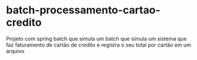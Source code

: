 # batch-processamento-cartao-credito
Projeto com spring batch que simula um batch que simula um sistema que faz faturamento de cartão de credito e registra o seu total por cartão em um arquivo
